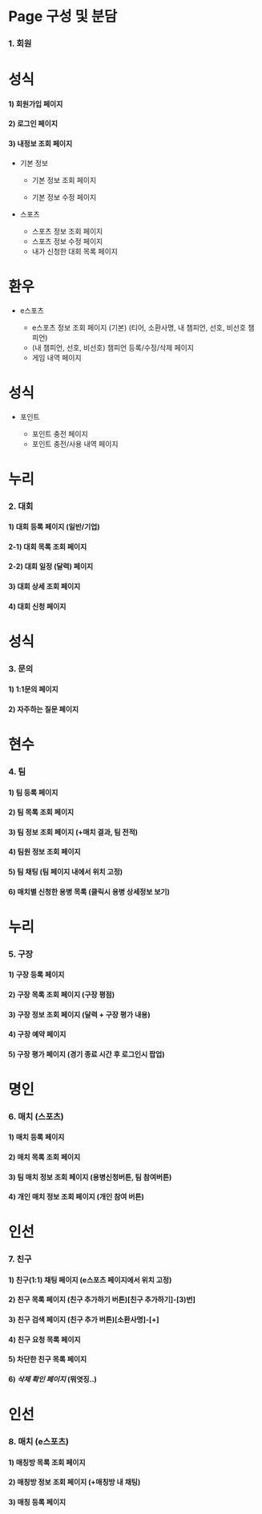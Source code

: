 # Page 구성 및 분담

### 1. 회원 

# 성식

#### 1) 회원가입 페이지
#### 2) 로그인 페이지
#### 3) 내정보 조회 페이지

* 기본 정보 

  * 기본 정보 조회 페이지

  * 기본 정보 수정 페이지

    

* 스포츠

  * 스포츠 정보 조회 페이지
  * 스포츠 정보 수정 페이지
  * 내가 신청한 대회 목록 페이지

  
# 환우

* e스포츠

  * e스포츠 정보 조회 페이지 (기본) (티어, 소환사명, 내 챔피언, 선호, 비선호 챔피언)
  * (내 챔피언, 선호, 비선호) 챔피언 등록/수정/삭제 페이지
  * 게임 내역 페이지




# 성식

* 포인트 

  * 포인트 충전 페이지
  * 포인트 충전/사용 내역 페이지



# 누리

### 2. 대회

#### 1) 대회 등록 페이지 (일반/기업)

#### 2-1) 대회 목록 조회 페이지

#### 2-2) 대회 일정 (달력) 페이지

#### 3) 대회 상세 조회 페이지

#### 4) 대회 신청 페이지 



# 성식

### 3. 문의

#### 1) 1:1문의 페이지

#### 2) 자주하는 질문 페이지



# 현수

### 4. 팀

#### 1) 팀 등록 페이지

#### 2) 팀 목록 조회 페이지

#### 3) 팀 정보 조회 페이지 (+매치 결과, 팀 전적)

#### 4) 팀원 정보 조회 페이지

#### 5) 팀 채팅 (팀 페이지 내에서 위치 고정)

#### 6) 매치별 신청한 용병 목록 (클릭시 용병 상세정보 보기)



# 누리

### 5. 구장

#### 1) 구장 등록  페이지

#### 2) 구장 목록 조회 페이지 (구장 평점)

#### 3) 구장 정보 조회 페이지 (달력 + 구장 평가 내용)

#### 4) 구장 예약 페이지

#### 5) 구장 평가 페이지 (경기 종료 시간 후 로그인시 팝업)



# 명인

### 6. 매치 (스포츠)

#### 1) 매치 등록 페이지

#### 2) 매치 목록 조회 페이지

#### 3) 팀 매치 정보 조회 페이지 (용병신청버튼, 팀 참여버튼)

#### 4) 개인 매치 정보 조회 페이지 (개인 참여 버튼)



# 인선

### 7. 친구

#### 1) 친구(1:1) 채팅 페이지 (e스포츠 페이지에서 위치 고정)

#### 2) 친구 목록 페이지 (친구 추가하기 버튼)[친구 추가하기]-[3)번]

#### 3) 친구 검색 페이지 (친구 추가 버튼)[소환사명]-[+]

#### 4) 친구 요청 목록 페이지

#### 5) 차단한 친구 목록 페이지

#### 6) ***삭제 확인 페이지***  (뭐엿징..)



# 인선

### 8. 매치 (e스포츠)

#### 1) 매칭방 목록 조회 페이지

#### 2) 매칭방 정보 조회 페이지 (+매칭방 내 채팅)

#### 3) 매칭 등록 페이지